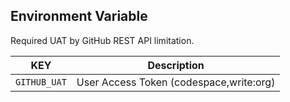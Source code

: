 <!----- BEGIN GHOST DOCS LOGO src="./assets/logo.png" ----->
<!----- END GHOST DOCS LOGO ----->

<!----- BEGIN GHOST DOCS HEADER ----->
<!----- END GHOST DOCS HEADER ----->

## Environment Variable

Required UAT by GitHub REST API limitation.

| KEY          | Description                             |
| ------------ | --------------------------------------- |
| `GITHUB_UAT` | User Access Token (codespace,write:org) |
